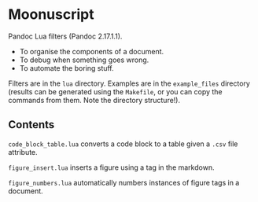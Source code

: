 # Moonuscript

Pandoc Lua filters (Pandoc 2.17.1.1).

- To organise the components of a document.
- To debug when something goes wrong.
- To automate the boring stuff.

Filters are in the `lua` directory. Examples are in the `example_files` directory (results can be generated using the `Makefile`, or you can copy the commands from them. Note the directory structure!).

## Contents

`code_block_table.lua` converts a code block to a table given a `.csv` file attribute.

`figure_insert.lua` inserts a figure using a tag in the markdown.

`figure_numbers.lua` automatically numbers instances of figure tags in a document.
